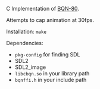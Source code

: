 C Implementation of [BQN-80](https://dancek.github.io/bqn-80/).

Attempts to cap animation at 30fps.

Installation: `make`

Dependencies:
- `pkg-config` for finding SDL
- SDL2
- SDL2_image
- `libcbqn.so` in your library path
- `bqnffi.h` in your include path
